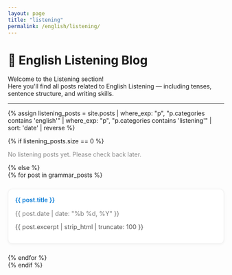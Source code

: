 ```yaml
---
layout: page
title: "listening"
permalink: /english/listening/
---
```


# 📘 English Listening Blog

Welcome to the Listening section!  
Here you'll find all posts related to English Listening — including tenses, sentence structure, and writing skills.

---

{% assign listening_posts = site.posts 
  | where_exp: "p", "p.categories contains 'english'" 
  | where_exp: "p", "p.categories contains 'listening'" 
  | sort: 'date' | reverse %}

{% if listening_posts.size == 0 %}
<p style="color:#888;">No listening posts yet. Please check back later.</p>
{% else %}
<div style="display:grid; grid-template-columns:repeat(auto-fit, minmax(280px,1fr)); gap:1.5rem;">
  {% for post in grammar_posts %}
  <div style="border:1px solid #eee; border-radius:10px; padding:1rem; background:#fff; box-shadow:0 2px 6px rgba(0,0,0,0.05);">
    <a href="{{ post.url | relative_url }}" style="text-decoration:none; font-weight:600; color:#0078D7;">
      {{ post.title }}
    </a>
    <p style="font-size:0.9rem; color:#777;">{{ post.date | date: "%b %d, %Y" }}</p>
    <p style="font-size:0.9rem; color:#555;">{{ post.excerpt | strip_html | truncate: 100 }}</p>
  </div>
  {% endfor %}
</div>
{% endif %}
